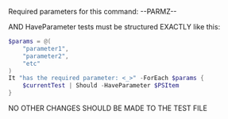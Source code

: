 Required parameters for this command:
--PARMZ--

AND HaveParameter tests must be structured EXACTLY like this:

```powershell
$params = @(
    "parameter1",
    "parameter2",
    "etc"
)
It "has the required parameter: <_>" -ForEach $params {
    $currentTest | Should -HaveParameter $PSItem
}
```

NO OTHER CHANGES SHOULD BE MADE TO THE TEST FILE